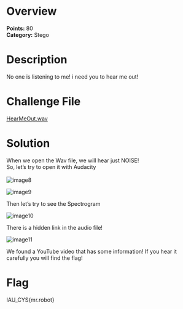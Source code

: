 # Overview
<b> Points:</b> 80
<br>
<b>Category:</b> Stego

# Description
No one is listening to me! i need you to hear me out!


# Challenge File
[HearMeOut.wav](./HearMeOut.wav)

# Solution
When we open the Wav file, we will hear just NOISE! 
<br>
So, let’s try to open it with Audacity 
<br>
<br>
![image8](https://github.com/mtalbugaey/UNSEEN-Flag-2-CTF-Writeups/assets/126514202/bb333e13-8411-4a91-b21c-cf457a3757b5)

![image9](https://github.com/mtalbugaey/UNSEEN-Flag-2-CTF-Writeups/assets/126514202/b2e196df-3658-4533-afde-75aeb6efe3a7)

Then let’s try to see the Spectrogram 

![image10](https://github.com/mtalbugaey/UNSEEN-Flag-2-CTF-Writeups/assets/126514202/3438e0d8-64b4-4d23-93e2-12bbbd7d9284)

There is a hidden link in the audio file!

![image11](https://github.com/mtalbugaey/UNSEEN-Flag-2-CTF-Writeups/assets/126514202/f270d93c-e483-4582-a9ec-9d16fbb45668)

We found a YouTube video that has some information! If you hear it carefully you will find the flag!

# Flag
IAU_CYS{mr.robot}

